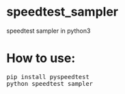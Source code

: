 # speedtest_sampler
speedtest sampler in python3
# How to use:
<pre>pip install pyspeedtest
python speedtest_sampler</pre>
